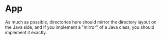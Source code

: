 # App

As much as possible, directories here should mirror the directory layout on the Java side, and if you implement a "mirror" of a Java class, you should implement it exactly.